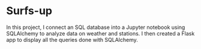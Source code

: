 # Surfs-up

In this project, I connect an SQL database into a Jupyter notebook using SQLAlchemy to analyze data on weather and stations. I then created a Flask app
to display all the queries done with SQLAlchemy.
